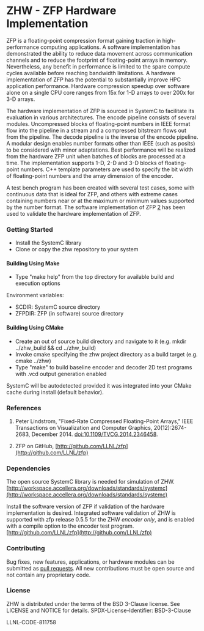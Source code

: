 # ZHW - ZFP Hardware Implementation
ZFP is a floating-point compression format gaining traction in high-performance computing applications. A software implementation has demonstrated the ability to reduce data movement across communication channels and to reduce the footprint of floating-point arrays in memory. Nevertheless, any benefit in performance is limited to the spare compute cycles available before reaching bandwidth limitations. A hardware implementation of ZFP has the potential to substantially improve HPC application performance. Hardware compression speedup over software alone on a single CPU core ranges from 15x for 1-D arrays to over 200x for 3-D arrays.

The hardware implementation of ZFP is sourced in SystemC to facilitate its evaluation in various architectures. The encode pipeline consists of several modules. Uncompressed blocks of floating-point numbers in IEEE format flow into the pipeline in a stream and a compressed bitstream flows out from the pipeline. The decode pipeline is the inverse of the encode pipeline. A modular design enables number formats other than IEEE (such as posits) to be considered with minor adaptations. Best performance will be realized from the hardware ZFP unit when batches of blocks are processed at a time. The implementation supports 1-D, 2-D and 3-D blocks of floating-point numbers. C++ template parameters are used to specify the bit width of floating-point numbers and the array dimension of the encoder.

A test bench program has been created with several test cases, some with continuous data that is ideal for ZFP, and others with extreme cases containing numbers near or at the maximum or minimum values supported by the number format. The software implementation of ZFP [2](http://github.com/LLNL/zfp) has been used to validate the hardware implementation of ZFP.

### Getting Started
- Install the SystemC library
- Clone or copy the zhw repository to your system

#### Building Using Make
- Type "make help" from the top directory for available build and execution options

Environment variables:

- SCDIR:  SystemC source directory
- ZFPDIR: ZFP (in software) source directory

#### Building Using CMake
- Create an out of source build directory and navigate to it (e.g. mkdir ../zhw_build && cd ../zhw_build)
- Invoke cmake specifying the zhw project directory as a build target (e.g. cmake ../zhw)
- Type "make" to build baseline encoder and decoder 2D test programs with .vcd output generation enabled

SystemC will be autodetected provided it was integrated into your CMake cache during install (default behavior).

### References
1. Peter Lindstrom, "Fixed-Rate Compressed Floating-Point Arrays," IEEE Transactions on Visualization and Computer Graphics, 20(12):2674-2683, December 2014. [doi:10.1109/TVCG.2014.2346458](http://doi.org/10.1109/TVCG.2014.2346458).

2. ZFP on GitHub, [http://github.com/LLNL/zfp](http://github.com/LLNL/zfp)

### Dependencies
The open source SystemC library is needed for simulation of ZHW.
[http://workspace.accellera.org/downloads/standards/systemc](http://workspace.accellera.org/downloads/standards/systemc)

Install the software version of ZFP if validation of the hardware implementation is desired. Integrated software validation of ZHW is supported with zfp release 0.5.5 for the ZHW *encoder only*, and is enabled with a compile option to the encoder test program.
[http://github.com/LLNL/zfp](http://github.com/LLNL/zfp)

### Contributing
Bug fixes, new features, applications, or hardware modules can be submitted as [pull requests](http://help.github.com/articles/using-pull-requests/).
All new contributions must be open source and not contain any proprietary code.

### License
ZHW is distributed under the terms of the BSD 3-Clause license.
See LICENSE and NOTICE for details.
SPDX-License-Identifier: BSD-3-Clause

LLNL-CODE-811758
